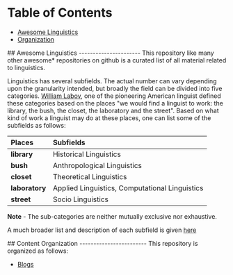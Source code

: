 Table of Contents 
===================
- [Awesome Linguistics](#intro)
- [Organization](#organization)

<a name="intro" />
## Awesome Linguistics
----------------------
This repository like many other awesome* repositories on github
is a curated list of all material related to linguistics.

Linguistics has several subfields. The actual number can vary 
depending upon the granularity intended, but broadly the field can
be divided into five categories. [William Labov](http://en.wikipedia.org/wiki/William_Labov), one of the pioneering
American linguist defined these categories based on the places "we 
would find a linguist to work: the library, the bush, the closet, the
laboratory and the street". Based on what kind of work a linguist
may do at these places, one can list some of the subfields as follows:

|Places           | Subfields                                                       |
|:----------------|:----------------------------------------------------------------|
|**library**      |Historical Linguistics                                           |
|**bush**         |Anthropological Linguistics                                      |
|**closet**       |Theoretical Linguistics                                          |
|**laboratory**   |Applied Linguistics, Computational Linguistics                   |
|**street**       |Socio Linguistics                                                |


**Note** - The sub-categories are neither mutually exclusive nor exhaustive.

A much broader list and description of each subfield is given [here](https://linguistlist.org/LL/LingSubfields.cfm)

<a name="intro" />
## Content Organization
------------------------
This repository is organized as follows:

* [Blogs](Blogs.md)
